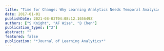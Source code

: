 ```yaml
---
title: "Time for Change: Why Learning Analytics Needs Temporal Analysis"
date: 2017-01-01
publishDate: 2021-08-03T04:08:12.165649Z
authors: ["S Knight", "AF Wise", "B Chen"]
publication_types: ["2"]
abstract: ""
featured: false
publication: "*Journal of Learning Analytics*"
---
```


